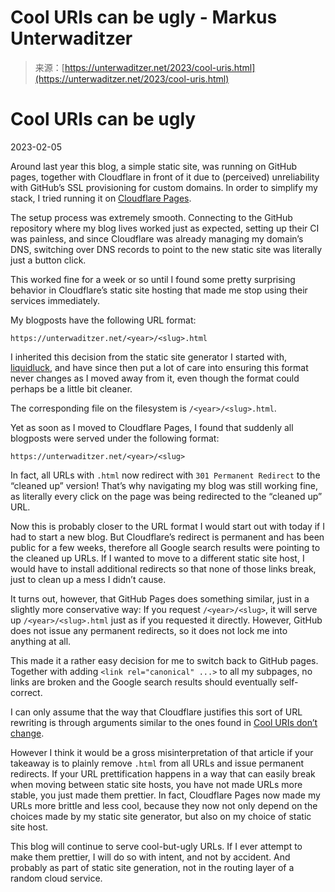 <!--yml
category: 未分类
date: 2024-05-27 14:49:50
-->

# Cool URIs can be ugly - Markus Unterwaditzer

> 来源：[https://unterwaditzer.net/2023/cool-uris.html](https://unterwaditzer.net/2023/cool-uris.html)

<main>

# Cool URIs can be ugly

2023-02-05

Around last year this blog, a simple static site, was running on GitHub pages, together with Cloudflare in front of it due to (perceived) unreliability with GitHub’s SSL provisioning for custom domains. In order to simplify my stack, I tried running it on [Cloudflare Pages](https://pages.cloudflare.com/).

The setup process was extremely smooth. Connecting to the GitHub repository where my blog lives worked just as expected, setting up their CI was painless, and since Cloudflare was already managing my domain’s DNS, switching over DNS records to point to the new static site was literally just a button click.

This worked fine for a week or so until I found some pretty surprising behavior in Cloudflare’s static site hosting that made me stop using their services immediately.

My blogposts have the following URL format:

```
https://unterwaditzer.net/<year>/<slug>.html
```

I inherited this decision from the static site generator I started with, [liquidluck](https://github.com/lepture/liquidluck), and have since then put a lot of care into ensuring this format never changes as I moved away from it, even though the format could perhaps be a little bit cleaner.

The corresponding file on the filesystem is `/<year>/<slug>.html`.

Yet as soon as I moved to Cloudflare Pages, I found that suddenly all blogposts were served under the following format:

```
https://unterwaditzer.net/<year>/<slug>
```

In fact, all URLs with `.html` now redirect with `301 Permanent Redirect` to the “cleaned up” version! That’s why navigating my blog was still working fine, as literally every click on the page was being redirected to the “cleaned up” URL.

Now this is probably closer to the URL format I would start out with today if I had to start a new blog. But Cloudflare’s redirect is permanent and has been public for a few weeks, therefore all Google search results were pointing to the cleaned up URLs. If I wanted to move to a different static site host, I would have to install additional redirects so that none of those links break, just to clean up a mess I didn’t cause.

It turns out, however, that GitHub Pages does something similar, just in a slightly more conservative way: If you request `/<year>/<slug>`, it will serve up `/<year>/<slug>.html` just as if you requested it directly. However, GitHub does not issue any permanent redirects, so it does not lock me into anything at all.

This made it a rather easy decision for me to switch back to GitHub pages. Together with adding `<link rel="canonical" ...>` to all my subpages, no links are broken and the Google search results should eventually self-correct.

I can only assume that the way that Cloudflare justifies this sort of URL rewriting is through arguments similar to the ones found in [Cool URIs don’t change](https://www.w3.org/Provider/Style/URI).

However I think it would be a gross misinterpretation of that article if your takeaway is to plainly remove `.html` from all URLs and issue permanent redirects. If your URL prettification happens in a way that can easily break when moving between static site hosts, you have not made URLs more stable, you just made them prettier. In fact, Cloudflare Pages now made my URLs more brittle and less cool, because they now not only depend on the choices made by my static site generator, but also on my choice of static site host.

This blog will continue to serve cool-but-ugly URLs. If I ever attempt to make them prettier, I will do so with intent, and not by accident. And probably as part of static site generation, not in the routing layer of a random cloud service.

</main>
